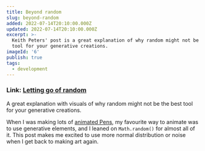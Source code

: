 ```yaml
---
title: Beyond random
slug: beyond-random
added: 2022-07-14T20:10:00.000Z
updated: 2022-07-14T20:10:00.000Z
excerpt: >-
  Keith Peters' post is a great explanation of why random might not be the best
  tool for your generative creations.
imageId: '6'
publish: true
tags:
  - development
---
```


### Link: [Letting go of random](https://www.bit-101.com/blog/2022/01/letting-go-of-random/)

A great explanation with visuals of why random might not be the best tool for your generative creations.

When I was making lots of [animated Pens](https://codepen.io/rachsmith), my favourite way to animate was to use generative elements, and I leaned on `Math.random()` for almost all of it. This post makes me excited to use more normal distribution or noise when I get back to making art again.
